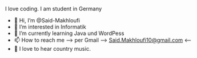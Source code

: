 I love coding. I am student in Germany

- 👋 Hi, I’m @Said-Makhloufi
- 👀 I’m interested in Informatik
- 🌱 I’m currently learning Java und WordPess 
- 📫 How to reach me --> per Gmail --> Said.Makhloufi10@gmail.com <--
- 🎵 I love to hear country music.

<!---
Said-Makhloufi/Said-Makhloufi is a ✨ special ✨ repository because its `README.md` (this file) appears on your GitHub profile.
You can click the Preview link to take a look at your changes.
--->
